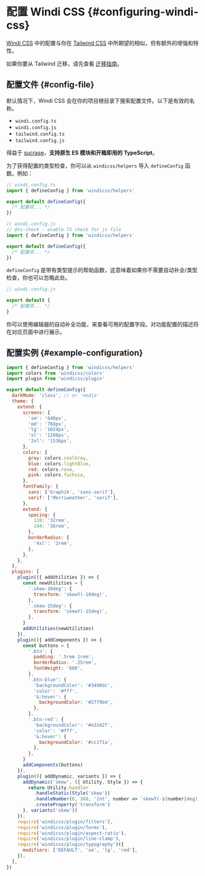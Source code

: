 [windi css]: https://github.com/windicss/windicss
[tailwind css]: https://tailwindcss.com/docs
[migration guide]: /guide/migration

# 配置 Windi CSS {#configuring-windi-css}

[Windi CSS] 中的配置与你在 [Tailwind CSS] 中所期望的相似，但有额外的增强和特性。

如果你要从 Tailwind 迁移，请先查看 [迁移指南][migration guide]。

## 配置文件 {#config-file}

默认情况下，Windi CSS 会在你的项目根目录下搜索配置文件。以下是有效的名称。

- `windi.config.ts`
- `windi.config.js`
- `tailwind.config.ts`
- `tailwind.config.js`

得益于 [sucrase](https://github.com/alangpierce/sucrase)，**支持原生 ES 模块和开箱即用的 TypeScript**。

为了获得配置的类型检查，你可以从 `windicss/helpers` 导入 `defineConfig` 函数。例如：

```ts
// windi.config.ts
import { defineConfig } from 'windicss/helpers'

export default defineConfig({
  /* 配置项... */
})
```

```js
// windi.config.js
// @ts-check - enable TS check for js file
import { defineConfig } from 'windicss/helpers'

export default defineConfig({
  /* 配置项... */
})
```

`defineConfig` 是带有类型提示的帮助函数，这意味着如果你不需要自动补全/类型检查，你也可以忽略此处。

```js
// windi.config.js

export default {
  /* 配置项... */
}
```

你可以使用编辑器的自动补全功能，来查看可用的配置字段。对功能配置的描述将在对应页面中进行展示。

## 配置实例 {#example-configuration}

```js
import { defineConfig } from 'windicss/helpers'
import colors from 'windicss/colors'
import plugin from 'windicss/plugin'

export default defineConfig({
  darkMode: 'class', // or 'media'
  theme: {
    extend: {
      screens: {
        'sm': '640px',
        'md': '768px',
        'lg': '1024px',
        'xl': '1280px',
        '2xl': '1536px',
      },
      colors: {
        gray: colors.coolGray,
        blue: colors.lightBlue,
        red: colors.rose,
        pink: colors.fuchsia,
      },
      fontFamily: {
        sans: ['Graphik', 'sans-serif'],
        serif: ['Merriweather', 'serif'],
      },
      extend: {
        spacing: {
          128: '32rem',
          144: '36rem',
        },
        borderRadius: {
          '4xl': '2rem',
        },
      },
    },
  },
  plugins: [
    plugin(({ addUtilities }) => {
      const newUtilities = {
        '.skew-10deg': {
          transform: 'skewY(-10deg)',
        },
        '.skew-15deg': {
          transform: 'skewY(-15deg)',
        },
      }
      addUtilities(newUtilities)
    }),
    plugin(({ addComponents }) => {
      const buttons = {
        '.btn': {
          padding: '.5rem 1rem',
          borderRadius: '.25rem',
          fontWeight: '600',
        },
        '.btn-blue': {
          'backgroundColor': '#3490dc',
          'color': '#fff',
          '&:hover': {
            backgroundColor: '#2779bd',
          },
        },
        '.btn-red': {
          'backgroundColor': '#e3342f',
          'color': '#fff',
          '&:hover': {
            backgroundColor: '#cc1f1a',
          },
        },
      }
      addComponents(buttons)
    }),
    plugin(({ addDynamic, variants }) => {
      addDynamic('skew', ({ Utility, Style }) => {
        return Utility.handler
          .handleStatic(Style('skew'))
          .handleNumber(0, 360, 'int', number => `skewY(-${number}deg)`)
          .createProperty('transform')
      }, variants('skew'))
    }),
    require('windicss/plugin/filters'),
    require('windicss/plugin/forms'),
    require('windicss/plugin/aspect-ratio'),
    require('windicss/plugin/line-clamp'),
    require('windicss/plugin/typography')({
      modifiers: ['DEFAULT', 'sm', 'lg', 'red'],
    }),
  ],
})
```
